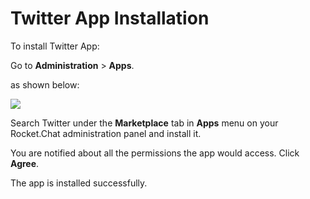 # Twitter App Installation

To install Twitter App:

Go to **Administration** > **Apps**.

as shown below:

![](<../../../../.gitbook/assets/2021-11-20\_23-29-48 (1) (1) (1) (1) (12) (10) (1) (27).png>)

Search Twitter under the **Marketplace** tab in **Apps** menu on your Rocket.Chat administration panel and install it.

You are notified about all the permissions the app would access. Click **Agree**.

The app is installed successfully.
